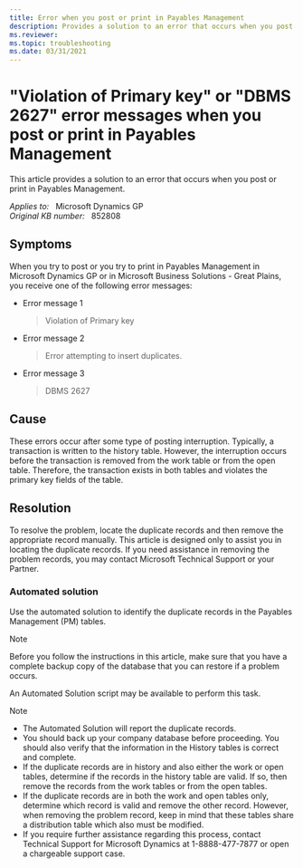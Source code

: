 ```yaml
---
title: Error when you post or print in Payables Management
description: Provides a solution to an error that occurs when you post or print in Payables Management.
ms.reviewer:
ms.topic: troubleshooting
ms.date: 03/31/2021
---
```

# "Violation of Primary key" or "DBMS 2627" error messages when you post or print in Payables Management

This article provides a solution to an error that occurs when you post or print in Payables Management.

_Applies to:_ &nbsp; Microsoft Dynamics GP  
_Original KB number:_ &nbsp; 852808

## Symptoms

When you try to post or you try to print in Payables Management in Microsoft Dynamics GP or in Microsoft Business Solutions - Great Plains, you receive one of the following error messages:

- Error message 1

    > Violation of Primary key
- Error message 2

    > Error attempting to insert duplicates.

- Error message 3

    > DBMS 2627

## Cause

These errors occur after some type of posting interruption. Typically, a transaction is written to the history table. However, the interruption occurs before the transaction is removed from the work table or from the open table. Therefore, the transaction exists in both tables and violates the primary key fields of the table.

## Resolution

To resolve the problem, locate the duplicate records and then remove the appropriate record manually. This article is designed only to assist you in locating the duplicate records. If you need assistance in removing the problem records, you may contact Microsoft Technical Support or your Partner.

### Automated solution

Use the automated solution to identify the duplicate records in the Payables Management (PM) tables.

> [!NOTE]
> Before you follow the instructions in this article, make sure that you have a complete backup copy of the database that you can restore if a problem occurs.

An Automated Solution script may be available to perform this task.

> [!NOTE]
>
> - The Automated Solution will report the duplicate records.
> - You should back up your company database before proceeding. You should also verify that the information in the History tables is correct and complete.
> - If the duplicate records are in history and also either the work or open tables, determine if the records in the history table are valid. If so, then remove the records from the work tables or from the open tables.
> - If the duplicate records are in both the work and open tables only, determine which record is valid and remove the other record. However, when removing the problem record, keep in mind that these tables share a distribution table which also must be modified.
> - If you require further assistance regarding this process, contact Technical Support for Microsoft Dynamics at 1-8888-477-7877 or open a chargeable support case.
